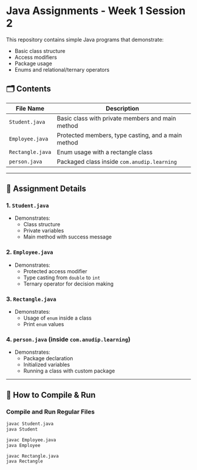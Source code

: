 # Java Assignments - Week 1 Session 2

This repository contains simple Java programs that demonstrate:
- Basic class structure
- Access modifiers
- Package usage
- Enums and relational/ternary operators

## 🗂️ Contents

| File Name          | Description                                      |
|--------------------|--------------------------------------------------|
| `Student.java`     | Basic class with private members and main method |
| `Employee.java`    | Protected members, type casting, and a main method |
| `Rectangle.java`   | Enum usage with a rectangle class                |
| `person.java`      | Packaged class inside `com.anudip.learning`      |

---

## 📘 Assignment Details

### 1. `Student.java`
- Demonstrates:
  - Class structure
  - Private variables
  - Main method with success message

### 2. `Employee.java`
- Demonstrates:
  - Protected access modifier
  - Type casting from `double` to `int`
  - Ternary operator for decision making

### 3. `Rectangle.java`
- Demonstrates:
  - Usage of `enum` inside a class
  - Print `enum` values

### 4. `person.java` (inside `com.anudip.learning`)
- Demonstrates:
  - Package declaration
  - Initialized variables
  - Running a class with custom package

---

## 🧪 How to Compile & Run

### Compile and Run Regular Files
```bash
javac Student.java
java Student

javac Employee.java
java Employee

javac Rectangle.java
java Rectangle
